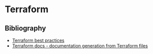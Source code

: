 # Terraform

## Bibliography

* [Terraform best practices](https://www.terraform-best-practices.com/)
* [Terraform docs - documentation generation from Terraform files](https://github.com/terraform-docs/terraform-docs)
